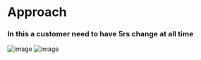 # Approach

### In this a customer need to have 5rs change at all time 
![image](https://github.com/user-attachments/assets/0d16005d-4d40-4066-b282-9a3c1c7dd124)
![image](https://github.com/user-attachments/assets/a468dca0-e4a4-4a98-83ad-d9c90593e7a2)

